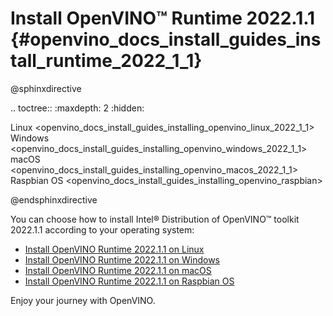 # Install OpenVINO™ Runtime 2022.1.1 {#openvino_docs_install_guides_install_runtime_2022_1_1}

@sphinxdirective

.. toctree::
   :maxdepth: 2
   :hidden:
   
   Linux <openvino_docs_install_guides_installing_openvino_linux_2022_1_1>
   Windows <openvino_docs_install_guides_installing_openvino_windows_2022_1_1>
   macOS <openvino_docs_install_guides_installing_openvino_macos_2022_1_1>
   Raspbian OS <openvino_docs_install_guides_installing_openvino_raspbian>

@endsphinxdirective

You can choose how to install Intel® Distribution of OpenVINO™ toolkit 2022.1.1 according to your operating system: 

* [Install OpenVINO Runtime 2022.1.1 on Linux](installing-openvino-linux-22-1-1.md)
* [Install OpenVINO Runtime 2022.1.1 on Windows](installing-openvino-windows-22-1-1.md)
* [Install OpenVINO Runtime 2022.1.1 on macOS](installing-openvino-macos-22-1-1.md)
* [Install OpenVINO Runtime 2022.1.1 on Raspbian OS](../installing-openvino-raspbian.md)

Enjoy your journey with OpenVINO.
